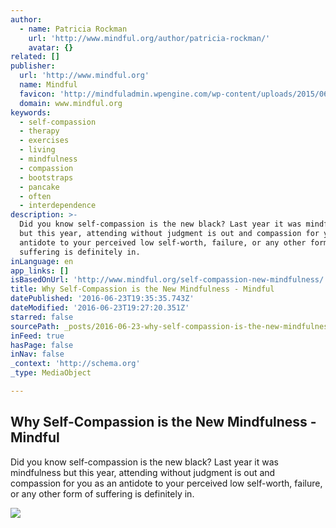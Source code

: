 ```yaml
---
author:
  - name: Patricia Rockman
    url: 'http://www.mindful.org/author/patricia-rockman/'
    avatar: {}
related: []
publisher:
  url: 'http://www.mindful.org'
  name: Mindful
  favicon: 'http://mindfuladmin.wpengine.com/wp-content/uploads/2015/06/favicon.ico'
  domain: www.mindful.org
keywords:
  - self-compassion
  - therapy
  - exercises
  - living
  - mindfulness
  - compassion
  - bootstraps
  - pancake
  - often
  - interdependence
description: >-
  Did you know self-compassion is the new black? Last year it was mindfulness
  but this year, attending without judgment is out and compassion for you as an
  antidote to your perceived low self-worth, failure, or any other form of
  suffering is definitely in.
inLanguage: en
app_links: []
isBasedOnUrl: 'http://www.mindful.org/self-compassion-new-mindfulness/'
title: Why Self-Compassion is the New Mindfulness - Mindful
datePublished: '2016-06-23T19:35:35.743Z'
dateModified: '2016-06-23T19:27:20.351Z'
starred: false
sourcePath: _posts/2016-06-23-why-self-compassion-is-the-new-mindfulness-mindful.md
inFeed: true
hasPage: false
inNav: false
_context: 'http://schema.org'
_type: MediaObject

---
```

<article style=""><h1>Why Self-Compassion is the New Mindfulness - Mindful</h1><p>Did you know self-compassion is the new black? Last year it was mindfulness but this year, attending without judgment is out and compassion for you as an antidote to your perceived low self-worth, failure, or any other form of suffering is definitely in.</p><img src="http://www.mindful.org/wp-content/uploads/2016/06/rockman-compassion.jpg" /></article>